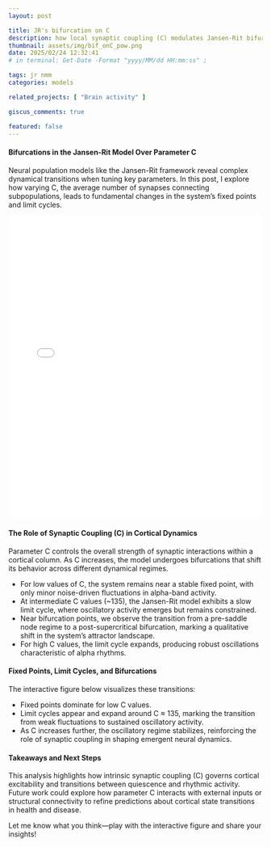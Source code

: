 ```yaml
---
layout: post

title: JR's bifurcation on C
description: how local synaptic coupling (C) modulates Jansen-Rit bifurcations
thumbnail: assets/img/bif_onC_pow.png
date: 2025/02/24 12:32:41
# in terminal: Get-Date -Format "yyyy/MM/dd HH:mm:ss" ;

tags: jr nmm
categories: models

related_projects: [ "Brain activity" ]

giscus_comments: true

featured: false
---
```


#### Bifurcations in the Jansen-Rit Model Over Parameter C

Neural population models like the Jansen-Rit framework reveal complex dynamical transitions when tuning key parameters.
In this post, I explore how varying C, the average number of synapses connecting subpopulations, leads to fundamental
changes in the system’s fixed points and limit cycles.


<div>
  <iframe width="100%" height="600"
    src="/assets/html/PSE_overC.html"
    frameborder="0" allow="autoplay; encrypted-media" 
    allowfullscreen></iframe>
</div>
<div class="caption">
</div>


#### The Role of Synaptic Coupling (C) in Cortical Dynamics

Parameter C controls the overall strength of synaptic interactions within a cortical column. As C increases, the model
undergoes bifurcations that shift its behavior across different dynamical regimes.

- For low values of C, the system remains near a stable fixed point, with only minor noise-driven fluctuations in
alpha-band activity.
- At intermediate C values (~135), the Jansen-Rit model exhibits a slow limit cycle, where oscillatory activity emerges
but remains constrained.
- Near bifurcation points, we observe the transition from a pre-saddle node regime to a post-supercritical bifurcation,
marking a qualitative shift in the system’s attractor landscape.
- For high C values, the limit cycle expands, producing robust oscillations characteristic of alpha rhythms.

#### Fixed Points, Limit Cycles, and Bifurcations
The interactive figure below visualizes these transitions:

- Fixed points dominate for low C values.
- Limit cycles appear and expand around C ≈ 135, marking the transition from weak fluctuations to sustained oscillatory
activity.
- As C increases further, the oscillatory regime stabilizes, reinforcing the role of synaptic coupling in shaping emergent
neural dynamics.

#### Takeaways and Next Steps
This analysis highlights how intrinsic synaptic coupling (C) governs cortical excitability and transitions between
quiescence and rhythmic activity. Future work could explore how parameter C interacts with external inputs or structural
connectivity to refine predictions about cortical state transitions in health and disease.

Let me know what you think—play with the interactive figure and share your insights!